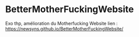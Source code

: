 # BetterMotherFuckingWebsite
Exo thp, amélioration du Motherfucking Website
lien : https://newsyns.github.io/BetterMotherFuckingWebsite/